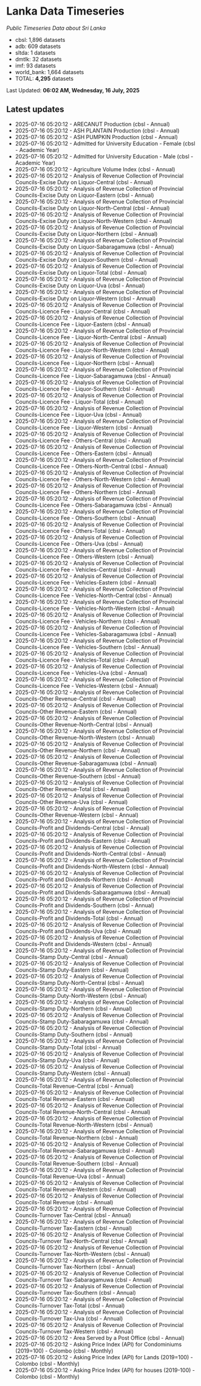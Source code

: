 # Lanka Data Timeseries
*Public Timeseries Data about Sri Lanka*

* cbsl: 1,896 datasets
* adb: 609 datasets
* sltda: 1 datasets
* dmtlk: 32 datasets
* imf: 93 datasets
* world_bank: 1,664 datasets
* TOTAL: **4,295** datasets

Last Updated: **06:02 AM, Wednesday, 16 July, 2025**

## Latest updates

* 2025-07-16 05:20:12 - ARECANUT Production (cbsl - Annual)
* 2025-07-16 05:20:12 - ASH PLANTAIN Production (cbsl - Annual)
* 2025-07-16 05:20:12 - ASH PUMPKIN Production (cbsl - Annual)
* 2025-07-16 05:20:12 - Admitted for University Education - Female (cbsl - Academic Year)
* 2025-07-16 05:20:12 - Admitted for University Education - Male (cbsl - Academic Year)
* 2025-07-16 05:20:12 - Agriculture Volume Index (cbsl - Annual)
* 2025-07-16 05:20:12 - Analysis of Revenue Collection of Provincial Councils-Excise Duty on Liquor-Central (cbsl - Annual)
* 2025-07-16 05:20:12 - Analysis of Revenue Collection of Provincial Councils-Excise Duty on Liquor-Eastern (cbsl - Annual)
* 2025-07-16 05:20:12 - Analysis of Revenue Collection of Provincial Councils-Excise Duty on Liquor-North-Central (cbsl - Annual)
* 2025-07-16 05:20:12 - Analysis of Revenue Collection of Provincial Councils-Excise Duty on Liquor-North-Western (cbsl - Annual)
* 2025-07-16 05:20:12 - Analysis of Revenue Collection of Provincial Councils-Excise Duty on Liquor-Northern (cbsl - Annual)
* 2025-07-16 05:20:12 - Analysis of Revenue Collection of Provincial Councils-Excise Duty on Liquor-Sabaragamuwa (cbsl - Annual)
* 2025-07-16 05:20:12 - Analysis of Revenue Collection of Provincial Councils-Excise Duty on Liquor-Southern (cbsl - Annual)
* 2025-07-16 05:20:12 - Analysis of Revenue Collection of Provincial Councils-Excise Duty on Liquor-Total (cbsl - Annual)
* 2025-07-16 05:20:12 - Analysis of Revenue Collection of Provincial Councils-Excise Duty on Liquor-Uva (cbsl - Annual)
* 2025-07-16 05:20:12 - Analysis of Revenue Collection of Provincial Councils-Excise Duty on Liquor-Western (cbsl - Annual)
* 2025-07-16 05:20:12 - Analysis of Revenue Collection of Provincial Councils-Licence Fee - Liquor-Central (cbsl - Annual)
* 2025-07-16 05:20:12 - Analysis of Revenue Collection of Provincial Councils-Licence Fee - Liquor-Eastern (cbsl - Annual)
* 2025-07-16 05:20:12 - Analysis of Revenue Collection of Provincial Councils-Licence Fee - Liquor-North-Central (cbsl - Annual)
* 2025-07-16 05:20:12 - Analysis of Revenue Collection of Provincial Councils-Licence Fee - Liquor-North-Western (cbsl - Annual)
* 2025-07-16 05:20:12 - Analysis of Revenue Collection of Provincial Councils-Licence Fee - Liquor-Northern (cbsl - Annual)
* 2025-07-16 05:20:12 - Analysis of Revenue Collection of Provincial Councils-Licence Fee - Liquor-Sabaragamuwa (cbsl - Annual)
* 2025-07-16 05:20:12 - Analysis of Revenue Collection of Provincial Councils-Licence Fee - Liquor-Southern (cbsl - Annual)
* 2025-07-16 05:20:12 - Analysis of Revenue Collection of Provincial Councils-Licence Fee - Liquor-Total (cbsl - Annual)
* 2025-07-16 05:20:12 - Analysis of Revenue Collection of Provincial Councils-Licence Fee - Liquor-Uva (cbsl - Annual)
* 2025-07-16 05:20:12 - Analysis of Revenue Collection of Provincial Councils-Licence Fee - Liquor-Western (cbsl - Annual)
* 2025-07-16 05:20:12 - Analysis of Revenue Collection of Provincial Councils-Licence Fee - Others-Central (cbsl - Annual)
* 2025-07-16 05:20:12 - Analysis of Revenue Collection of Provincial Councils-Licence Fee - Others-Eastern (cbsl - Annual)
* 2025-07-16 05:20:12 - Analysis of Revenue Collection of Provincial Councils-Licence Fee - Others-North-Central (cbsl - Annual)
* 2025-07-16 05:20:12 - Analysis of Revenue Collection of Provincial Councils-Licence Fee - Others-North-Western (cbsl - Annual)
* 2025-07-16 05:20:12 - Analysis of Revenue Collection of Provincial Councils-Licence Fee - Others-Northern (cbsl - Annual)
* 2025-07-16 05:20:12 - Analysis of Revenue Collection of Provincial Councils-Licence Fee - Others-Sabaragamuwa (cbsl - Annual)
* 2025-07-16 05:20:12 - Analysis of Revenue Collection of Provincial Councils-Licence Fee - Others-Southern (cbsl - Annual)
* 2025-07-16 05:20:12 - Analysis of Revenue Collection of Provincial Councils-Licence Fee - Others-Total (cbsl - Annual)
* 2025-07-16 05:20:12 - Analysis of Revenue Collection of Provincial Councils-Licence Fee - Others-Uva (cbsl - Annual)
* 2025-07-16 05:20:12 - Analysis of Revenue Collection of Provincial Councils-Licence Fee - Others-Western (cbsl - Annual)
* 2025-07-16 05:20:12 - Analysis of Revenue Collection of Provincial Councils-Licence Fee - Vehicles-Central (cbsl - Annual)
* 2025-07-16 05:20:12 - Analysis of Revenue Collection of Provincial Councils-Licence Fee - Vehicles-Eastern (cbsl - Annual)
* 2025-07-16 05:20:12 - Analysis of Revenue Collection of Provincial Councils-Licence Fee - Vehicles-North-Central (cbsl - Annual)
* 2025-07-16 05:20:12 - Analysis of Revenue Collection of Provincial Councils-Licence Fee - Vehicles-North-Western (cbsl - Annual)
* 2025-07-16 05:20:12 - Analysis of Revenue Collection of Provincial Councils-Licence Fee - Vehicles-Northern (cbsl - Annual)
* 2025-07-16 05:20:12 - Analysis of Revenue Collection of Provincial Councils-Licence Fee - Vehicles-Sabaragamuwa (cbsl - Annual)
* 2025-07-16 05:20:12 - Analysis of Revenue Collection of Provincial Councils-Licence Fee - Vehicles-Southern (cbsl - Annual)
* 2025-07-16 05:20:12 - Analysis of Revenue Collection of Provincial Councils-Licence Fee - Vehicles-Total (cbsl - Annual)
* 2025-07-16 05:20:12 - Analysis of Revenue Collection of Provincial Councils-Licence Fee - Vehicles-Uva (cbsl - Annual)
* 2025-07-16 05:20:12 - Analysis of Revenue Collection of Provincial Councils-Licence Fee - Vehicles-Western (cbsl - Annual)
* 2025-07-16 05:20:12 - Analysis of Revenue Collection of Provincial Councils-Other Revenue-Central (cbsl - Annual)
* 2025-07-16 05:20:12 - Analysis of Revenue Collection of Provincial Councils-Other Revenue-Eastern (cbsl - Annual)
* 2025-07-16 05:20:12 - Analysis of Revenue Collection of Provincial Councils-Other Revenue-North-Central (cbsl - Annual)
* 2025-07-16 05:20:12 - Analysis of Revenue Collection of Provincial Councils-Other Revenue-North-Western (cbsl - Annual)
* 2025-07-16 05:20:12 - Analysis of Revenue Collection of Provincial Councils-Other Revenue-Northern (cbsl - Annual)
* 2025-07-16 05:20:12 - Analysis of Revenue Collection of Provincial Councils-Other Revenue-Sabaragamuwa (cbsl - Annual)
* 2025-07-16 05:20:12 - Analysis of Revenue Collection of Provincial Councils-Other Revenue-Southern (cbsl - Annual)
* 2025-07-16 05:20:12 - Analysis of Revenue Collection of Provincial Councils-Other Revenue-Total (cbsl - Annual)
* 2025-07-16 05:20:12 - Analysis of Revenue Collection of Provincial Councils-Other Revenue-Uva (cbsl - Annual)
* 2025-07-16 05:20:12 - Analysis of Revenue Collection of Provincial Councils-Other Revenue-Western (cbsl - Annual)
* 2025-07-16 05:20:12 - Analysis of Revenue Collection of Provincial Councils-Profit and Dividends-Central (cbsl - Annual)
* 2025-07-16 05:20:12 - Analysis of Revenue Collection of Provincial Councils-Profit and Dividends-Eastern (cbsl - Annual)
* 2025-07-16 05:20:12 - Analysis of Revenue Collection of Provincial Councils-Profit and Dividends-North-Central (cbsl - Annual)
* 2025-07-16 05:20:12 - Analysis of Revenue Collection of Provincial Councils-Profit and Dividends-North-Western (cbsl - Annual)
* 2025-07-16 05:20:12 - Analysis of Revenue Collection of Provincial Councils-Profit and Dividends-Northern (cbsl - Annual)
* 2025-07-16 05:20:12 - Analysis of Revenue Collection of Provincial Councils-Profit and Dividends-Sabaragamuwa (cbsl - Annual)
* 2025-07-16 05:20:12 - Analysis of Revenue Collection of Provincial Councils-Profit and Dividends-Southern (cbsl - Annual)
* 2025-07-16 05:20:12 - Analysis of Revenue Collection of Provincial Councils-Profit and Dividends-Total (cbsl - Annual)
* 2025-07-16 05:20:12 - Analysis of Revenue Collection of Provincial Councils-Profit and Dividends-Uva (cbsl - Annual)
* 2025-07-16 05:20:12 - Analysis of Revenue Collection of Provincial Councils-Profit and Dividends-Western (cbsl - Annual)
* 2025-07-16 05:20:12 - Analysis of Revenue Collection of Provincial Councils-Stamp Duty-Central (cbsl - Annual)
* 2025-07-16 05:20:12 - Analysis of Revenue Collection of Provincial Councils-Stamp Duty-Eastern (cbsl - Annual)
* 2025-07-16 05:20:12 - Analysis of Revenue Collection of Provincial Councils-Stamp Duty-North-Central (cbsl - Annual)
* 2025-07-16 05:20:12 - Analysis of Revenue Collection of Provincial Councils-Stamp Duty-North-Western (cbsl - Annual)
* 2025-07-16 05:20:12 - Analysis of Revenue Collection of Provincial Councils-Stamp Duty-Northern (cbsl - Annual)
* 2025-07-16 05:20:12 - Analysis of Revenue Collection of Provincial Councils-Stamp Duty-Sabaragamuwa (cbsl - Annual)
* 2025-07-16 05:20:12 - Analysis of Revenue Collection of Provincial Councils-Stamp Duty-Southern (cbsl - Annual)
* 2025-07-16 05:20:12 - Analysis of Revenue Collection of Provincial Councils-Stamp Duty-Total (cbsl - Annual)
* 2025-07-16 05:20:12 - Analysis of Revenue Collection of Provincial Councils-Stamp Duty-Uva (cbsl - Annual)
* 2025-07-16 05:20:12 - Analysis of Revenue Collection of Provincial Councils-Stamp Duty-Western (cbsl - Annual)
* 2025-07-16 05:20:12 - Analysis of Revenue Collection of Provincial Councils-Total Revenue-Central (cbsl - Annual)
* 2025-07-16 05:20:12 - Analysis of Revenue Collection of Provincial Councils-Total Revenue-Eastern (cbsl - Annual)
* 2025-07-16 05:20:12 - Analysis of Revenue Collection of Provincial Councils-Total Revenue-North-Central (cbsl - Annual)
* 2025-07-16 05:20:12 - Analysis of Revenue Collection of Provincial Councils-Total Revenue-North-Western (cbsl - Annual)
* 2025-07-16 05:20:12 - Analysis of Revenue Collection of Provincial Councils-Total Revenue-Northern (cbsl - Annual)
* 2025-07-16 05:20:12 - Analysis of Revenue Collection of Provincial Councils-Total Revenue-Sabaragamuwa (cbsl - Annual)
* 2025-07-16 05:20:12 - Analysis of Revenue Collection of Provincial Councils-Total Revenue-Southern (cbsl - Annual)
* 2025-07-16 05:20:12 - Analysis of Revenue Collection of Provincial Councils-Total Revenue-Uva (cbsl - Annual)
* 2025-07-16 05:20:12 - Analysis of Revenue Collection of Provincial Councils-Total Revenue-Western (cbsl - Annual)
* 2025-07-16 05:20:12 - Analysis of Revenue Collection of Provincial Councils-Total Revenue (cbsl - Annual)
* 2025-07-16 05:20:12 - Analysis of Revenue Collection of Provincial Councils-Turnover Tax-Central (cbsl - Annual)
* 2025-07-16 05:20:12 - Analysis of Revenue Collection of Provincial Councils-Turnover Tax-Eastern (cbsl - Annual)
* 2025-07-16 05:20:12 - Analysis of Revenue Collection of Provincial Councils-Turnover Tax-North-Central (cbsl - Annual)
* 2025-07-16 05:20:12 - Analysis of Revenue Collection of Provincial Councils-Turnover Tax-North-Western (cbsl - Annual)
* 2025-07-16 05:20:12 - Analysis of Revenue Collection of Provincial Councils-Turnover Tax-Northern (cbsl - Annual)
* 2025-07-16 05:20:12 - Analysis of Revenue Collection of Provincial Councils-Turnover Tax-Sabaragamuwa (cbsl - Annual)
* 2025-07-16 05:20:12 - Analysis of Revenue Collection of Provincial Councils-Turnover Tax-Southern (cbsl - Annual)
* 2025-07-16 05:20:12 - Analysis of Revenue Collection of Provincial Councils-Turnover Tax-Total (cbsl - Annual)
* 2025-07-16 05:20:12 - Analysis of Revenue Collection of Provincial Councils-Turnover Tax-Uva (cbsl - Annual)
* 2025-07-16 05:20:12 - Analysis of Revenue Collection of Provincial Councils-Turnover Tax-Western (cbsl - Annual)
* 2025-07-16 05:20:12 - Area Served by a Post Office (cbsl - Annual)
* 2025-07-16 05:20:12 - Asking Price Index (API) for Condominiums (2019=100) - Colombo (cbsl - Monthly)
* 2025-07-16 05:20:12 - Asking Price Index (API) for Lands (2019=100) - Colombo (cbsl - Monthly)
* 2025-07-16 05:20:12 - Asking Price Index (API) for houses (2019-100) - Colombo (cbsl - Monthly)